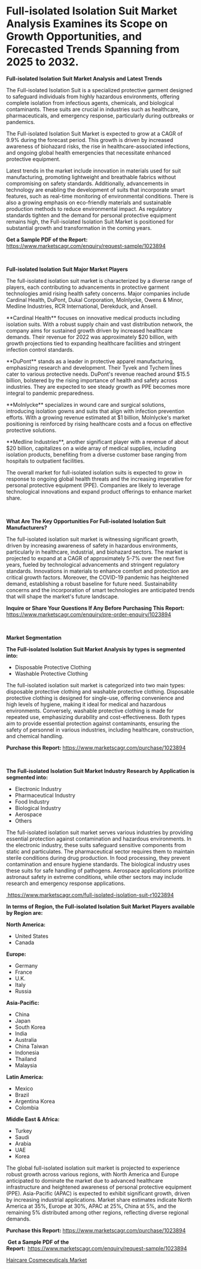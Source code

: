 <p><h1>Full-isolated Isolation Suit Market Analysis Examines its Scope on Growth Opportunities, and Forecasted Trends Spanning from 2025 to 2032.</h1></p><p><strong>Full-isolated Isolation Suit Market Analysis and Latest Trends</strong></p>
<p><p>The Full-isolated Isolation Suit is a specialized protective garment designed to safeguard individuals from highly hazardous environments, offering complete isolation from infectious agents, chemicals, and biological contaminants. These suits are crucial in industries such as healthcare, pharmaceuticals, and emergency response, particularly during outbreaks or pandemics.</p><p>The Full-isolated Isolation Suit Market is expected to grow at a CAGR of 9.9% during the forecast period. This growth is driven by increased awareness of biohazard risks, the rise in healthcare-associated infections, and ongoing global health emergencies that necessitate enhanced protective equipment. </p><p>Latest trends in the market include innovation in materials used for suit manufacturing, promoting lightweight and breathable fabrics without compromising on safety standards. Additionally, advancements in technology are enabling the development of suits that incorporate smart features, such as real-time monitoring of environmental conditions. There is also a growing emphasis on eco-friendly materials and sustainable production methods to reduce environmental impact. As regulatory standards tighten and the demand for personal protective equipment remains high, the Full-isolated Isolation Suit Market is positioned for substantial growth and transformation in the coming years.</p></p>
<p><strong>Get a Sample PDF of the Report:&nbsp;</strong> <a href="https://www.marketscagr.com/enquiry/request-sample/1023894?utm_campaign=2265&utm_medium=2&utm_source=Github&utm_content=ia&utm_term=09022025&utm_id=full-isolated-isolation-suit">https://www.marketscagr.com/enquiry/request-sample/1023894</a></p>
<p>&nbsp;</p>
<p><strong>Full-isolated Isolation Suit Major Market Players</strong></p>
<p><p>The full-isolated isolation suit market is characterized by a diverse range of players, each contributing to advancements in protective garment technologies amid rising health safety concerns. Major companies include Cardinal Health, DuPont, Dukal Corporation, Molnlycke, Owens & Minor, Medline Industries, RCR International, Derekduck, and Ansell.</p><p>**Cardinal Health** focuses on innovative medical products including isolation suits. With a robust supply chain and vast distribution network, the company aims for sustained growth driven by increased healthcare demands. Their revenue for 2022 was approximately $20 billion, with growth projections tied to expanding healthcare facilities and stringent infection control standards.</p><p>**DuPont** stands as a leader in protective apparel manufacturing, emphasizing research and development. Their Tyvek and Tychem lines cater to various protective needs. DuPont's revenue reached around $15.5 billion, bolstered by the rising importance of health and safety across industries. They are expected to see steady growth as PPE becomes more integral to pandemic preparedness.</p><p>**Molnlycke** specializes in wound care and surgical solutions, introducing isolation gowns and suits that align with infection prevention efforts. With a growing revenue estimated at $1 billion, Molnlycke's market positioning is reinforced by rising healthcare costs and a focus on effective protective solutions.</p><p>**Medline Industries**, another significant player with a revenue of about $20 billion, capitalizes on a wide array of medical supplies, including isolation products, benefiting from a diverse customer base ranging from hospitals to outpatient facilities.</p><p>The overall market for full-isolated isolation suits is expected to grow in response to ongoing global health threats and the increasing imperative for personal protective equipment (PPE). Companies are likely to leverage technological innovations and expand product offerings to enhance market share.</p></p>
<p>&nbsp;</p>
<p><strong>What Are The Key Opportunities For Full-isolated Isolation Suit Manufacturers?</strong></p>
<p><p>The full-isolated isolation suit market is witnessing significant growth, driven by increasing awareness of safety in hazardous environments, particularly in healthcare, industrial, and biohazard sectors. The market is projected to expand at a CAGR of approximately 5-7% over the next five years, fueled by technological advancements and stringent regulatory standards. Innovations in materials to enhance comfort and protection are critical growth factors. Moreover, the COVID-19 pandemic has heightened demand, establishing a robust baseline for future need. Sustainability concerns and the incorporation of smart technologies are anticipated trends that will shape the market's future landscape.</p></p>
<p><strong>Inquire or Share Your Questions If Any Before Purchasing This Report:</strong> <a href="https://www.marketscagr.com/enquiry/pre-order-enquiry/1023894?utm_campaign=2265&utm_medium=2&utm_source=Github&utm_content=ia&utm_term=09022025&utm_id=full-isolated-isolation-suit">https://www.marketscagr.com/enquiry/pre-order-enquiry/1023894</a></p>
<p>&nbsp;</p>
<p><strong>Market Segmentation</strong></p>
<p><strong>The Full-isolated Isolation Suit Market Analysis by types is segmented into:</strong></p>
<p><ul><li>Disposable Protective Clothing</li><li>Washable Protective Clothing</li></ul></p>
<p><p>The full-isolated isolation suit market is categorized into two main types: disposable protective clothing and washable protective clothing. Disposable protective clothing is designed for single-use, offering convenience and high levels of hygiene, making it ideal for medical and hazardous environments. Conversely, washable protective clothing is made for repeated use, emphasizing durability and cost-effectiveness. Both types aim to provide essential protection against contaminants, ensuring the safety of personnel in various industries, including healthcare, construction, and chemical handling.</p></p>
<p><strong>Purchase this Report:&nbsp;</strong><a href="https://www.marketscagr.com/purchase/1023894?utm_campaign=2265&utm_medium=2&utm_source=Github&utm_content=ia&utm_term=09022025&utm_id=full-isolated-isolation-suit">https://www.marketscagr.com/purchase/1023894</a></p>
<p>&nbsp;</p>
<p><strong>The Full-isolated Isolation Suit Market Industry Research by Application is segmented into:</strong></p>
<p><ul><li>Electronic Industry</li><li>Pharmaceutical Industry</li><li>Food Industry</li><li>Biological Industry</li><li>Aerospace</li><li>Others</li></ul></p>
<p><p>The full-isolated isolation suit market serves various industries by providing essential protection against contamination and hazardous environments. In the electronic industry, these suits safeguard sensitive components from static and particulates. The pharmaceutical sector requires them to maintain sterile conditions during drug production. In food processing, they prevent contamination and ensure hygiene standards. The biological industry uses these suits for safe handling of pathogens. Aerospace applications prioritize astronaut safety in extreme conditions, while other sectors may include research and emergency response applications.</p></p>
<p><a href="https://www.marketscagr.com/full-isolated-isolation-suit-r1023894?utm_campaign=2265&utm_medium=2&utm_source=Github&utm_content=ia&utm_term=09022025&utm_id=full-isolated-isolation-suit">&nbsp;https://www.marketscagr.com/full-isolated-isolation-suit-r1023894</a></p>
<p><strong>In terms of Region, the Full-isolated Isolation Suit Market Players available by Region are:</strong></p>
<p>
    <p> <strong> North America: </strong>
        <ul>
            <li>United States</li>
            <li>Canada</li>
        </ul>
        </p> 
    <p> <strong> Europe: </strong>
        <ul>
            <li>Germany</li>
            <li>France</li>
            <li>U.K.</li>
            <li>Italy</li>
            <li>Russia</li>
        </ul>
        </p> 
    <p> <strong> Asia-Pacific: </strong>
        <ul>
            <li>China</li>
            <li>Japan</li>
            <li>South Korea</li>
            <li>India</li>
            <li>Australia</li>
            <li>China Taiwan</li>
            <li>Indonesia</li>
            <li>Thailand</li>
            <li>Malaysia</li>
        </ul>
        </p> 
    <p> <strong> Latin America: </strong>
        <ul>
            <li>Mexico</li>
            <li>Brazil</li>
            <li>Argentina Korea</li>
            <li>Colombia</li>
        </ul>
        </p> 
    <p> <strong> Middle East & Africa: </strong>
        <ul>
            <li>Turkey</li>
            <li>Saudi</li>
            <li>Arabia</li>
            <li>UAE</li>
            <li>Korea</li>
        </ul>
    </p>
    </p>
<p><p>The global full-isolated isolation suit market is projected to experience robust growth across various regions, with North America and Europe anticipated to dominate the market due to advanced healthcare infrastructure and heightened awareness of personal protective equipment (PPE). Asia-Pacific (APAC) is expected to exhibit significant growth, driven by increasing industrial applications. Market share estimates indicate North America at 35%, Europe at 30%, APAC at 25%, China at 5%, and the remaining 5% distributed among other regions, reflecting diverse regional demands.</p></p>
<p><strong>Purchase this Report: </strong><a href="https://www.marketscagr.com/purchase/1023894?utm_campaign=2265&utm_medium=2&utm_source=Github&utm_content=ia&utm_term=09022025&utm_id=full-isolated-isolation-suit">https://www.marketscagr.com/purchase/1023894</a></p>
<p>&nbsp;<strong>Get a Sample PDF of the Report:&nbsp;&nbsp;</strong><a href="https://www.marketscagr.com/enquiry/request-sample/1023894?utm_campaign=2265&utm_medium=2&utm_source=Github&utm_content=ia&utm_term=09022025&utm_id=full-isolated-isolation-suit">https://www.marketscagr.com/enquiry/request-sample/1023894</a></p>
<p><strong></strong></p>
<p><p><a href="https://github.com/suleimannichelle7/Market-Research-Report-List-1/blob/main/haircare-cosmeceuticals-market.md?utm_campaign=2265&utm_medium=2&utm_source=Github&utm_content=ia&utm_term=09022025&utm_id=full-isolated-isolation-suit">Haircare Cosmeceuticals Market</a></p></p>